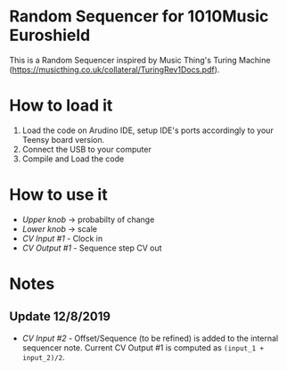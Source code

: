 # Random Sequencer for 1010Music Euroshield
This is a Random Sequencer inspired by Music Thing's Turing Machine (https://musicthing.co.uk/collateral/TuringRev1Docs.pdf). 

# How to load it
1. Load the code on Arudino IDE, setup IDE's ports accordingly to your Teensy board version.
2. Connect the USB to your computer
3. Compile and Load the code

# How to use it
- *Upper knob* -> probabilty of change
- *Lower knob* -> scale
- *CV Input #1* - Clock in
- *CV Output #1* - Sequence step CV out

# Notes
## Update 12/8/2019
- *CV Input #2* - Offset/Sequence (to be refined) is added to the internal sequencer note. Current CV Output #1 is computed as `(input_1 + input_2)/2`. 

